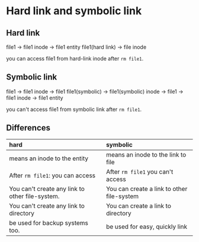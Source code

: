 # Hard link and symbolic link

## Hard link

file1 -> file1 inode -> file1 entity
file1(hard link) -> file inode

you can access file1 from hard-link inode after `rm file1`.

## Symbolic link

file1 -> file1 inode -> file1
file1(symbolic) -> file1(symbolic) inode -> file1 -> file1 inode -> file1 entity

you can't access file1 from symbolic link after `rm file1`.

## Differences

|hard | symbolic|
|:-|:-|
|means an inode to the entity|means an inode to the link to file|
|After `rm file1`: you can access| After `rm file1` you can't access|
|You can't create any link to other file-system.|You can create a link to other file-system|
|You can't create any link to directory|You can create a link to directory|
|be used for backup systems too.| be used for easy, quickly link  |


